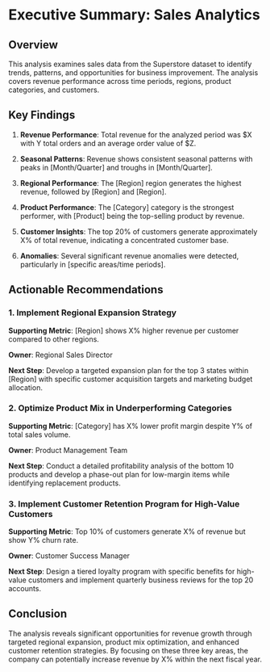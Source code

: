 # Executive Summary: Sales Analytics 
 
## Overview 
 
This analysis examines sales data from the Superstore dataset to identify trends, patterns, and opportunities for business improvement. The analysis covers revenue performance across time periods, regions, product categories, and customers. 
 
## Key Findings 
 
1. **Revenue Performance**: Total revenue for the analyzed period was $X with Y total orders and an average order value of $Z. 
 
2. **Seasonal Patterns**: Revenue shows consistent seasonal patterns with peaks in [Month/Quarter] and troughs in [Month/Quarter]. 
 
3. **Regional Performance**: The [Region] region generates the highest revenue, followed by [Region] and [Region]. 
 
4. **Product Performance**: The [Category] category is the strongest performer, with [Product] being the top-selling product by revenue. 
 
5. **Customer Insights**: The top 20% of customers generate approximately X% of total revenue, indicating a concentrated customer base. 
 
6. **Anomalies**: Several significant revenue anomalies were detected, particularly in [specific areas/time periods]. 
 
## Actionable Recommendations 
 
### 1. Implement Regional Expansion Strategy 
 
**Supporting Metric**: [Region] shows X% higher revenue per customer compared to other regions. 
 
**Owner**: Regional Sales Director 
 
**Next Step**: Develop a targeted expansion plan for the top 3 states within [Region] with specific customer acquisition targets and marketing budget allocation. 
 
### 2. Optimize Product Mix in Underperforming Categories 
 
**Supporting Metric**: [Category] has X% lower profit margin despite Y% of total sales volume. 
 
**Owner**: Product Management Team 
 
**Next Step**: Conduct a detailed profitability analysis of the bottom 10 products and develop a phase-out plan for low-margin items while identifying replacement products. 
 
### 3. Implement Customer Retention Program for High-Value Customers 
 
**Supporting Metric**: Top 10% of customers generate X% of revenue but show Y% churn rate. 
 
**Owner**: Customer Success Manager 
 
**Next Step**: Design a tiered loyalty program with specific benefits for high-value customers and implement quarterly business reviews for the top 20 accounts. 
 
## Conclusion 
 
The analysis reveals significant opportunities for revenue growth through targeted regional expansion, product mix optimization, and enhanced customer retention strategies. By focusing on these three key areas, the company can potentially increase revenue by X% within the next fiscal year. 
